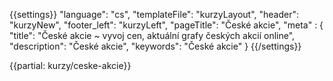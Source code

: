 {{settings}}
"language": "cs",
"templateFile": "kurzyLayout",
"header": "kurzyNew",
"footer_left": "kurzyLeft",
"pageTitle": "České akcie",
"meta" : {
    "title": "České akcie ~ vyvoj cen, aktuální grafy českých akcií online",
    "description": "České akcie",
    "keywords": "České akcie"
}
{{/settings}}


{{partial: kurzy/ceske-akcie}}      